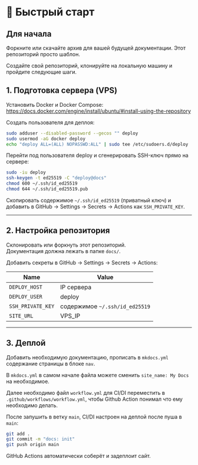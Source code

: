 # 🚀 Быстрый старт

## Для начала

Форкните или скачайте архив для вашей будущей документации. Этот репозиторий просто шаблон.

Создайте свой репозиторий, клонируйте на локальную машину и пройдите следующие шаги.

## 1. Подготовка сервера (VPS)

Установить Docker и Docker Compose:  
https://docs.docker.com/engine/install/ubuntu/#install-using-the-repository

Создать пользователя для деплоя:

```bash
sudo adduser --disabled-password --gecos "" deploy
sudo usermod -aG docker deploy
echo "deploy ALL=(ALL) NOPASSWD:ALL" | sudo tee /etc/sudoers.d/deploy
```

Перейти под пользователя deploy и сгенерировать SSH-ключ прямо на сервере:

```bash
sudo -iu deploy
ssh-keygen -t ed25519 -C "deploy@docs"
chmod 600 ~/.ssh/id_ed25519
chmod 644 ~/.ssh/id_ed25519.pub
```

Скопировать содержимое `~/.ssh/id_ed25519` (приватный ключ) и добавить в GitHub →
Settings → Secrets → Actions как `SSH_PRIVATE_KEY`.

---

## 2. Настройка репозитория

Склонировать или форкнуть этот репозиторий.  
Документация должна лежать в папке `docs/`.

Добавить секреты в GitHub → Settings → Secrets → Actions:

| Name              | Value              |
|-------------------|--------------------|
| `DEPLOY_HOST`     | IP сервера         |
| `DEPLOY_USER`     | deploy             |
| `SSH_PRIVATE_KEY` | содержимое `~/.ssh/id_ed25519` |
| `SITE_URL`        | VPS_IP            |

---

## 3. Деплой

Добавить необходимую документацию, прописать в `mkdocs.yml` содержание страницы в блоке `nav`.

В `mkdocs.yml` в самом начале файла можете сменить `site_name: My Docs` на необходимое.

Далее необходимо файл `workflow.yml` для CI/DI переместить в `.github/workflows/workflow.yml`, чтобы Github Action понимал что ему необходимо делать.

После запушить в ветку `main`, CI/DI настроен на деплой после пуша в `main`:

```bash
git add .
git commit -m "docs: init"
git push origin main
```

GitHub Actions автоматически соберёт и задеплоит сайт.